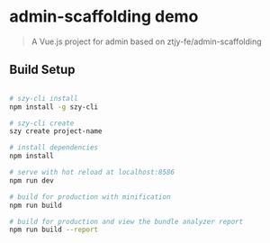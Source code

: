 # admin-scaffolding demo

> A Vue.js project for admin based on ztjy-fe/admin-scaffolding

## Build Setup

``` bash

# szy-cli install
npm install -g szy-cli

# szy-cli create
szy create project-name

# install dependencies
npm install

# serve with hot reload at localhost:8586
npm run dev

# build for production with minification
npm run build

# build for production and view the bundle analyzer report
npm run build --report
```
